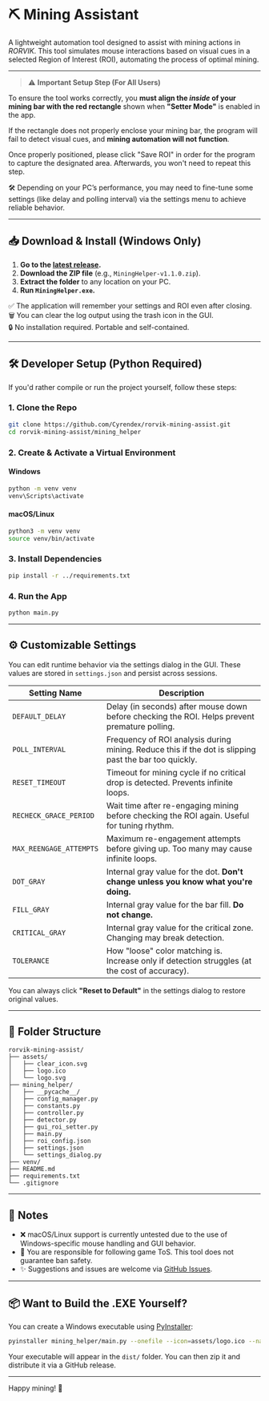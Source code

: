 # ⛏️ Mining Assistant

A lightweight automation tool designed to assist with mining actions in *RORVIK*. This tool simulates mouse interactions based on visual cues in a selected Region of Interest (ROI), automating the process of optimal mining.

---

> ⚠️ **Important Setup Step (For All Users)**

To ensure the tool works correctly, you **must align the *inside* of your mining bar with the red rectangle** shown when **"Setter Mode"** is enabled in the app.

If the rectangle does not properly enclose your mining bar, the program will fail to detect visual cues, and **mining automation will not function**.

Once properly positioned, please click "Save ROI" in order for the program to capture the designated area. Afterwards, you won't need to repeat this step.

🛠️ Depending on your PC’s performance, you may need to fine-tune some settings (like delay and polling interval) via the settings menu to achieve reliable behavior.

---
## 📥 Download & Install (Windows Only)

1. **Go to the [latest release](https://github.com/Cyrendex/rorvik-mining-assist/releases/latest).**
2. **Download the ZIP file** (e.g., `MiningHelper-v1.1.0.zip`).
3. **Extract the folder** to any location on your PC.
4. **Run `MiningHelper.exe`.**

✅ The application will remember your settings and ROI even after closing.  
🗑️ You can clear the log output using the trash icon in the GUI.  
🔒 No installation required. Portable and self-contained.

---

## 🛠️ Developer Setup (Python Required)

If you'd rather compile or run the project yourself, follow these steps:

### 1. Clone the Repo
```bash
git clone https://github.com/Cyrendex/rorvik-mining-assist.git
cd rorvik-mining-assist/mining_helper
```

### 2. Create & Activate a Virtual Environment

#### Windows
```bash
python -m venv venv
venv\Scripts\activate
```

#### macOS/Linux
```bash
python3 -m venv venv
source venv/bin/activate
```

### 3. Install Dependencies
```bash
pip install -r ../requirements.txt
```

### 4. Run the App
```bash
python main.py
```

---

## ⚙️ Customizable Settings

You can edit runtime behavior via the settings dialog in the GUI. These values are stored in `settings.json` and persist across sessions.

| Setting Name           | Description |
|------------------------|-------------|
| `DEFAULT_DELAY`        | Delay (in seconds) after mouse down before checking the ROI. Helps prevent premature polling. |
| `POLL_INTERVAL`        | Frequency of ROI analysis during mining. Reduce this if the dot is slipping past the bar too quickly. |
| `RESET_TIMEOUT`        | Timeout for mining cycle if no critical drop is detected. Prevents infinite loops. |
| `RECHECK_GRACE_PERIOD` | Wait time after re-engaging mining before checking the ROI again. Useful for tuning rhythm. |
| `MAX_REENGAGE_ATTEMPTS`| Maximum re-engagement attempts before giving up. Too many may cause infinite loops. |
| `DOT_GRAY`             | Internal gray value for the dot. **Don't change unless you know what you're doing.** |
| `FILL_GRAY`            | Internal gray value for the bar fill. **Do not change.** |
| `CRITICAL_GRAY`        | Internal gray value for the critical zone. Changing may break detection. |
| `TOLERANCE`            | How "loose" color matching is. Increase only if detection struggles (at the cost of accuracy). |

You can always click **"Reset to Default"** in the settings dialog to restore original values.

---

## 📁 Folder Structure

```
rorvik-mining-assist/
├── assets/
│   ├── clear_icon.svg
│   ├── logo.ico
│   └── logo.svg
├── mining_helper/
│   ├── __pycache__/
│   ├── config_manager.py
│   ├── constants.py
│   ├── controller.py
│   ├── detector.py
│   ├── gui_roi_setter.py
│   ├── main.py
│   ├── roi_config.json
│   ├── settings.json
│   └── settings_dialog.py
├── venv/
├── README.md
├── requirements.txt
└── .gitignore
```

---

## 🧠 Notes

- ❌ macOS/Linux support is currently untested due to the use of Windows-specific mouse handling and GUI behavior.
- 🛑 You are responsible for following game ToS. This tool does not guarantee ban safety.
- ✨ Suggestions and issues are welcome via [GitHub Issues](https://github.com/Cyrendex/rorvik-mining-assist/issues).

---

## 📦 Want to Build the .EXE Yourself?

You can create a Windows executable using [PyInstaller](https://pyinstaller.org/):
```bash
pyinstaller mining_helper/main.py --onefile --icon=assets/logo.ico --name=MiningHelper
```

Your executable will appear in the `dist/` folder. You can then zip it and distribute it via a GitHub release.

---

Happy mining! 💎